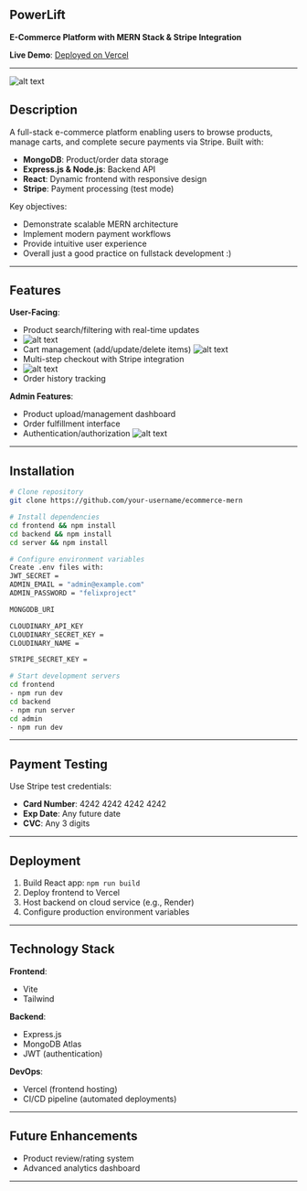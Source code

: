 
## PowerLift  
**E-Commerce Platform with MERN Stack & Stripe Integration**  

**Live Demo**: [Deployed on Vercel](https://your-vercel-link.com)

---

![alt text](Landing.png)

## Description  
A full-stack e-commerce platform enabling users to browse products, manage carts, and complete secure payments via Stripe. Built with:  
- **MongoDB**: Product/order data storage  
- **Express.js & Node.js**: Backend API  
- **React**: Dynamic frontend with responsive design  
- **Stripe**: Payment processing (test mode)

Key objectives:  
- Demonstrate scalable MERN architecture  
- Implement modern payment workflows   
- Provide intuitive user experience
- Overall just a good practice on fullstack development :)

---

## Features  
**User-Facing**:  
- Product search/filtering with real-time updates
- ![alt text](Collection.png)
- Cart management (add/update/delete items)
  ![alt text](BestSellers.png)
- Multi-step checkout with Stripe integration
- ![alt text](Checkout.png)
- Order history tracking   

**Admin Features**:  
- Product upload/management dashboard   
- Order fulfillment interface   
- Authentication/authorization 
![alt text](<Admin Add Panel.png>)

---

## Installation  
```bash
# Clone repository
git clone https://github.com/your-username/ecommerce-mern

# Install dependencies
cd frontend && npm install
cd backend && npm install
cd server && npm install

# Configure environment variables
Create .env files with:
JWT_SECRET = 
ADMIN_EMAIL = "admin@example.com"
ADMIN_PASSWORD = "felixproject"

MONGODB_URI 

CLOUDINARY_API_KEY 
CLOUDINARY_SECRET_KEY = 
CLOUDINARY_NAME = 

STRIPE_SECRET_KEY = 

# Start development servers
cd frontend
- npm run dev
cd backend
- npm run server
cd admin
- npm run dev
```

---

## Payment Testing  
Use Stripe test credentials:  
- **Card Number**: 4242 4242 4242 4242  
- **Exp Date**: Any future date  
- **CVC**: Any 3 digits  

---

## Deployment  
1. Build React app: `npm run build`  
2. Deploy frontend to Vercel   
3. Host backend on cloud service (e.g., Render)  
4. Configure production environment variables  

---

## Technology Stack  
**Frontend**:  
- Vite
- Tailwind   

**Backend**:  
- Express.js
- MongoDB Atlas
- JWT (authentication)   

**DevOps**:  
- Vercel (frontend hosting)   
- CI/CD pipeline (automated deployments)  

---

## Future Enhancements  
- Product review/rating system  
- Advanced analytics dashboard

---


